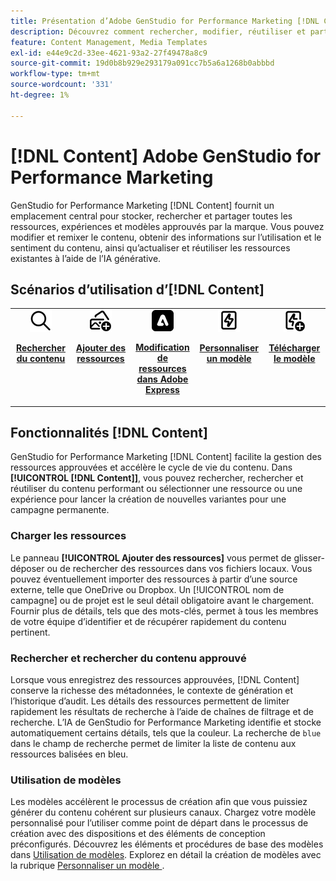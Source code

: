 ```yaml
---
title: Présentation d’Adobe GenStudio for Performance Marketing [!DNL Content]
description: Découvrez comment rechercher, modifier, réutiliser et partager des ressources approuvées par la marque dans un portail intuitif unique.
feature: Content Management, Media Templates
exl-id: e44e9c2d-33ee-4621-93a2-27f49478a8c9
source-git-commit: 19d0b8b929e293179a091cc7b5a6a1268b0abbbd
workflow-type: tm+mt
source-wordcount: '331'
ht-degree: 1%

---
```


# [!DNL Content] Adobe GenStudio for Performance Marketing

GenStudio for Performance Marketing [!DNL Content] fournit un emplacement central pour stocker, rechercher et partager toutes les ressources, expériences et modèles approuvés par la marque. Vous pouvez modifier et remixer le contenu, obtenir des informations sur l’utilisation et le sentiment du contenu, ainsi qu’actualiser et réutiliser les ressources existantes à l’aide de l’IA générative.

## Scénarios d’utilisation d’[!DNL Content] 

<table style="table-layout:fixed">
<tr style="border: 0;">
   <td align="center" valign="top" width="100">
      <a href="../content/manage-assets.md#search">
         <img alt="agrandisseur" src="../../assets/icons/icon-search.png">
      </a>
      <p>
         <a href="../content/manage-assets.md#search-content">
         <strong>Rechercher du contenu</strong>
         </a>
      </p>
   </td>
   <td align="center" valign="top" width="100">
      <a href="../content/manage-assets.md">
         <img alt="images avec signe plus" src="../../assets/icons/icon-addContent.png">
      </a>
      <p>
         <a href="../content/manage-assets.md">
         <strong>Ajouter des ressources</strong>
         </a>
      </p>
   </td>
   <td align="center" valign="top" width="100">
      <a href="../content/asset-details.md#edit-in-express">
         <img alt="Modifier dans Adobe Express" src="../../assets/icons/icon-editExpress.png">
      </a>
      <p>
         <a href="../content/asset-details.md#edit-in-express">
         <strong>Modification de ressources dans Adobe Express</strong>
         </a>
      </p>
   </td>
   <td align="center" valign="top" width="100">
      <a href="../content/customize-template.md">
         <img alt="boulon d&apos;allègement sur la ressource" src="../../assets/icons/icon-template.png">
      </a>
      <p>
         <a href="../content/customize-template.md">
         <strong>Personnaliser un modèle</strong>
         </a>
      </p>
   </td>
   <td align="center" valign="top" width="100">
      <a href="../content/use-templates.md">
         <img alt="boulon d&apos;allégement sur la ressource avec signe plus" src="../../assets/icons/icon-addTemplate.png">
      </a>
      <p>
         <a href="../content/use-templates.md#upload-a-template">
         <strong>Télécharger le modèle</strong>
         </a>
      </p>
   </td>
</tr>
</table>

## Fonctionnalités [!DNL Content]

GenStudio for Performance Marketing [!DNL Content] facilite la gestion des ressources approuvées et accélère le cycle de vie du contenu. Dans **[!UICONTROL [!DNL Content]]**, vous pouvez rechercher, rechercher et réutiliser du contenu performant ou sélectionner une ressource ou une expérience pour lancer la création de nouvelles variantes pour une campagne permanente.

### Charger les ressources

Le panneau **[!UICONTROL Ajouter des ressources]** vous permet de glisser-déposer ou de rechercher des ressources dans vos fichiers locaux. Vous pouvez éventuellement importer des ressources à partir d’une source externe, telle que OneDrive ou Dropbox. Un [!UICONTROL nom de campagne] ou de projet est le seul détail obligatoire avant le chargement. Fournir plus de détails, tels que des mots-clés, permet à tous les membres de votre équipe d’identifier et de récupérer rapidement du contenu pertinent.

### Rechercher et rechercher du contenu approuvé

Lorsque vous enregistrez des ressources approuvées, [!DNL Content] conserve la richesse des métadonnées, le contexte de génération et l’historique d’audit. Les détails des ressources permettent de limiter rapidement les résultats de recherche à l’aide de chaînes de filtrage et de recherche. L’IA de GenStudio for Performance Marketing identifie et stocke automatiquement certains détails, tels que la couleur. La recherche de `blue` dans le champ de recherche permet de limiter la liste de contenu aux ressources balisées en bleu.

### Utilisation de modèles

Les modèles accélèrent le processus de création afin que vous puissiez générer du contenu cohérent sur plusieurs canaux. Chargez votre modèle personnalisé pour l’utiliser comme point de départ dans le processus de création avec des dispositions et des éléments de conception préconfigurés. Découvrez les éléments et procédures de base des modèles dans [Utilisation de modèles](use-templates.md). Explorez en détail la création de modèles avec la rubrique [ Personnaliser un modèle ](customize-template.md).
